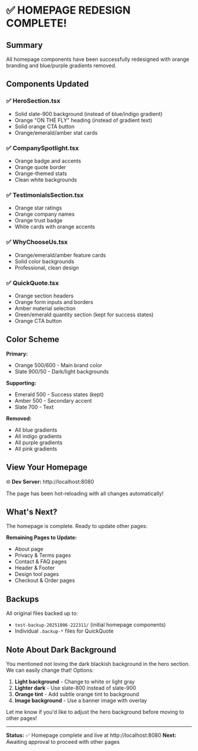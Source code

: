 # ✅ HOMEPAGE REDESIGN COMPLETE!

## Summary

All homepage components have been successfully redesigned with orange branding and blue/purple gradients removed.

## Components Updated

### ✅ HeroSection.tsx
- Solid slate-900 background (instead of blue/indigo gradient)
- Orange "ON THE FLY" heading (instead of gradient text)
- Solid orange CTA button
- Orange/emerald/amber stat cards

### ✅ CompanySpotlight.tsx
- Orange badge and accents
- Orange quote border
- Orange-themed stats
- Clean white backgrounds

### ✅ TestimonialsSection.tsx
- Orange star ratings
- Orange company names
- Orange trust badge
- White cards with orange accents

### ✅ WhyChooseUs.tsx
- Orange/emerald/amber feature cards
- Solid color backgrounds
- Professional, clean design

### ✅ QuickQuote.tsx
- Orange section headers
- Orange form inputs and borders
- Amber material selection
- Green/emerald quantity section (kept for success states)
- Orange CTA button

## Color Scheme

**Primary:**
- Orange 500/600 - Main brand color
- Slate 900/50 - Dark/light backgrounds

**Supporting:**
- Emerald 500 - Success states (kept)
- Amber 500 - Secondary accent
- Slate 700 - Text

**Removed:**
- All blue gradients
- All indigo gradients
- All purple gradients
- All pink gradients

## View Your Homepage

🌐 **Dev Server:** http://localhost:8080

The page has been hot-reloading with all changes automatically!

## What's Next?

The homepage is complete. Ready to update other pages:

**Remaining Pages to Update:**
- About page
- Privacy & Terms pages
- Contact & FAQ pages
- Header & Footer
- Design tool pages
- Checkout & Order pages

## Backups

All original files backed up to:
- `test-backup-20251006-222311/` (initial homepage components)
- Individual `.backup-*` files for QuickQuote

## Note About Dark Background

You mentioned not loving the dark blackish background in the hero section. We can easily change that! Options:

1. **Light background** - Change to white or light gray
2. **Lighter dark** - Use slate-800 instead of slate-900
3. **Orange tint** - Add subtle orange tint to background
4. **Image background** - Use a banner image with overlay

Let me know if you'd like to adjust the hero background before moving to other pages!

---

**Status:** ✅ Homepage complete and live at http://localhost:8080
**Next:** Awaiting approval to proceed with other pages
